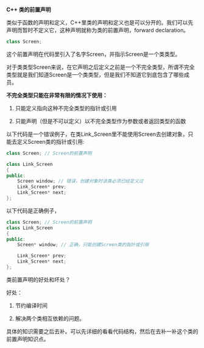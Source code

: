 **C++ 类的前置声明**

类似于函数的声明和定义，C++里类的声明和定义也是可以分开的。我们可以先声明而暂时不定义它，这种声明就称为类的前置声明，forward declaration。

```cpp
class Screen;
```

这个前置声明在代码里引入了名字Screen，并指示Screen是一个类类型。

对于类类型Screen来说，在它声明之后定义之前是一个不完全类型，所谓不完全类型就是我们知道Screen是一个类类型，但是我们不知道它到底包含了哪些成员。

**不完全类型只能在非常有限的情况下使用：**

1. 只能定义指向这种不完全类型的指针或引用

2. 只能声明（但是不可以定义）以不完全类型作为参数或者返回类型的函数

以下代码是一个错误例子，在类Link_Screen里不能使用Screen去创建对象，只能去定义Screen类的指针或引用:

```cpp
class Screen; // Screen的前置声明

class Link_Screen
{
public:
    Screen window; // 错误，创建对象时该类必须已经定义过
    Link_Screen* prev;
    Link_Screen* next;
};


```

以下代码是正确例子，

```cpp
class Screen; // Screen的前置声明
class Link_Screen
{
public:
    Screen* window; // 正确，只能创建Screen类的指针或引用

    Link_Screen* prev;
    Link_Screen* next;
};
```

类前置声明的好处和坏处？

好处：

1. 节约编译时间

2. 解决两个类相互依赖的问题。
   
   

具体的知识需要之后去补。可以先详细的看看代码结构，然后在去补一补这个类的前置声明知识点。




